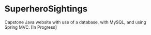 # SuperheroSightings
Capstone Java website with use of a database, with MySQL, and using Spring MVC. [In Progress]

